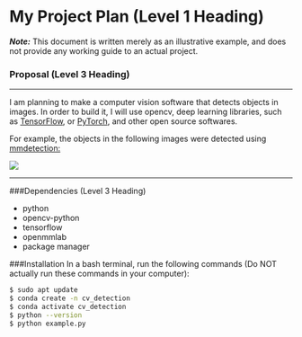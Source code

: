 # My Project Plan (Level 1 Heading)
***Note:*** This document is written merely as an illustrative example, and does not provide
any working guide to an actual project.

### Proposal (Level 3 Heading)
---
I am planning to make a computer vision software that detects objects in images.
In order to build it, I will use opencv, deep learning libraries, such as [TensorFlow](https://www.tensorflow.org/?hl=ko), or [PyTorch](https://pytorch.org), and other open source softwares.

For example, the objects in the following images were detected using [mmdetection:](https://github.com/open-mmlab/mmdetection)

![](https://user-images.githubusercontent.com/12907710/137271636-56ba1cd2-b110-4812-8221-b4c120320aa9.png)

---
###Dependencies (Level 3 Heading)
- python
- opencv-python
- tensorflow
- openmmlab
- package manager

###Installation
In a bash terminal, run the following commands (Do NOT actually run these commands in your computer):
```sh
$ sudo apt update
$ conda create -n cv_detection
$ conda activate cv_detection
$ python --version
$ python example.py
